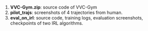 1. **VVC-Gym.zip**: source code of VVC-Gym
2. **pilot_trajs**: screenshots of 4 trajectories from human.
3. **eval_on_irl**: source code, training logs, evaluation screenshots, checkpoints of two IRL algorithms.
